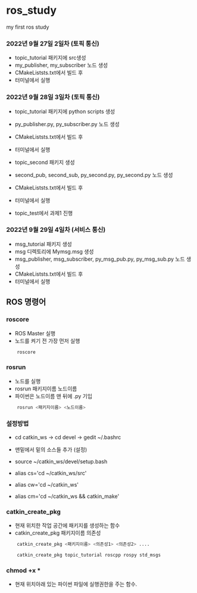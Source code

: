 # ros_study
my first ros study

### 2022년 9월 27일 2일차 (토픽 통신)
- topic_tutorial 패키지에 src생성
- my_publisher, my_subscriber 노드 생성
- CMakeListsts.txt에서 빌드 후
- 터미널에서 실행

### 2022년 9월 28일 3일차 (토픽 통신)
- topic_tutorial 패키지에 python scripts 생성
- py_publisher.py, py_subscriber.py 노드 생성
- CMakeListsts.txt에서 빌드 후
- 터미널에서 실행

- topic_second 패키지 생성
- second_pub, second_sub, py_second.py, py_second.py 노드 생성
- CMakeListsts.txt에서 빌드 후
- 터미널에서 실행

- topic_test에서 과제1 진행

### 2022년 9월 29일 4일차 (서비스 통신)
- msg_tutorial 패키지 생성
- msg 디렉토리에 Mymsg.msg 생성
- msg_publisher, msg_subscriber, py_msg_pub.py, py_msg_sub.py 노드 생성
- CMakeListsts.txt에서 빌드 후
- 터미널에서 실행

## ROS 명령어
### roscore
- ROS Master 실행
- 노드를 켜기 전 가장 먼저 실행
```bash
    roscore
```

### rosrun
- 노드를 실행
- rosrun 패키지이름 노드이름
- 파이썬은 노드이름 맨 뒤에 .py 기입
```bash
    rosrun <패키지이름> <노드이름>
```

### 설정방법
- cd catkin_ws -> cd devel -> gedit ~/.bashrc

- 맨밑에서 밑의 소스들 추가 (설정)
- source ~/catkin_ws/devel/setup.bash
- alias cs='cd ~/catkin_ws/src'
- alias cw='cd ~/catkin_ws'
- alias cm='cd ~/catkin_ws && catkin_make'

### catkin_create_pkg
- 현재 위치한 작업 공간에 패키지를 생성하는 함수
- catkin_create_pkg 패키지이름 의존성
```bash
    catkin_create_pkg <패키지이름> <의존성1> <의존성2> ....
```
```bash
    catkin_create_pkg topic_tutorial roscpp rospy std_msgs
```

### chmod +x *
- 현재 위치아래 있는 파이썬 파일에 실행권한을 주는 함수.

